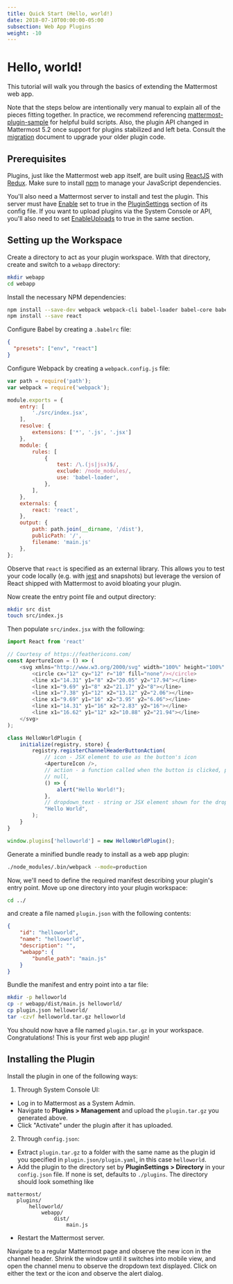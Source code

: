 ```yaml
---
title: Quick Start (Hello, world!)
date: 2018-07-10T00:00:00-05:00
subsection: Web App Plugins
weight: -10
---
```


# Hello, world!

This tutorial will walk you through the basics of extending the Mattermost web app. 

Note that the steps below are intentionally very manual to explain all of the pieces fitting together. In practice, we recommend referencing [mattermost-plugin-sample](https://github.com/mattermost/mattermost-plugin-sample) for helpful build scripts. Also, the plugin API changed in Mattermost 5.2 once support for plugins stabilized and left beta. Consult the [migration](/extend/plugins/migration) document to upgrade your older plugin code.

## Prerequisites

Plugins, just like the Mattermost web app itself, are built using [ReactJS](https://reactjs.org/) with [Redux](https://redux.js.org/). Make sure to install [npm](https://www.npmjs.com/get-npm) to manage your JavaScript dependencies.

You'll also need a Mattermost server to install and test the plugin. This server must have [Enable](https://docs.mattermost.com/administration/config-settings.html#enable-plugins) set to true in the [PluginSettings](https://docs.mattermost.com/administration/config-settings.html#plugins-beta) section of its config file. If you want to upload plugins via the System Console or API, you'll also need to set [EnableUploads](https://docs.mattermost.com/administration/config-settings.html#enable-plugin-uploads) to true in the same section.

## Setting up the Workspace

Create a directory to act as your plugin workspace. With that directory, create and switch to a `webapp` directory:

```bash
mkdir webapp
cd webapp
```

Install the necessary NPM dependencies:

```bash
npm install --save-dev webpack webpack-cli babel-loader babel-core babel-preset-env babel-preset-react
npm install --save react
```

Configure Babel by creating a `.babelrc` file:

```json
{
  "presets": ["env", "react"]
}
```

Configure Webpack by creating a `webpack.config.js` file:

```js
var path = require('path');
var webpack = require('webpack');

module.exports = {
    entry: [
        './src/index.jsx',
    ],
    resolve: {
        extensions: ['*', '.js', '.jsx']
    },
    module: {
        rules: [
            {
                test: /\.(js|jsx)$/,
                exclude: /node_modules/,
                use: 'babel-loader',
            },
        ],
    },
    externals: {
        react: 'react',
    },
    output: {
        path: path.join(__dirname, '/dist'),
        publicPath: '/',
        filename: 'main.js'
    },
};
```

Observe that `react` is specified as an external library. This allows you to test your code locally (e.g. with [jest](https://jestjs.io/) and snapshots) but leverage the version of React shipped with Mattermost to avoid bloating your plugin.

Now create the entry point file and output directory:
```bash
mkdir src dist
touch src/index.js
```

Then populate `src/index.jsx` with the following:
```js
import React from 'react'

// Courtesy of https://feathericons.com/
const ApertureIcon = () => (
    <svg xmlns="http://www.w3.org/2000/svg" width="100%" height="100%" viewBox="-3 -3 30 30" fill="white" stroke="currentColor" stroke-width="2" stroke-linecap="round" stroke-linejoin="round" class="feather feather-aperture">
        <circle cx="12" cy="12" r="10" fill="none"/></circle>
        <line x1="14.31" y1="8" x2="20.05" y2="17.94"></line>
        <line x1="9.69" y1="8" x2="21.17" y2="8"></line>
        <line x1="7.38" y1="12" x2="13.12" y2="2.06"></line>
        <line x1="9.69" y1="16" x2="3.95" y2="6.06"></line>
        <line x1="14.31" y1="16" x2="2.83" y2="16"></line>
        <line x1="16.62" y1="12" x2="10.88" y2="21.94"></line>
    </svg>
);

class HelloWorldPlugin {
    initialize(registry, store) {
        registry.registerChannelHeaderButtonAction(
            // icon - JSX element to use as the button's icon
            <ApertureIcon />,
            // action - a function called when the button is clicked, passed the channel and channel member as arguments
            // null,
            () => { 
                alert("Hello World!"); 
            },
            // dropdown_text - string or JSX element shown for the dropdown button description
            "Hello World",
        );
    }
}

window.plugins['helloworld'] = new HelloWorldPlugin();
```

Generate a minified bundle ready to install as a web app plugin:

```bash
./node_modules/.bin/webpack --mode=production
```

Now, we'll need to define the required manifest describing your plugin's entry point. Move up one directory into your plugin workspace:
```bash
cd ../
```

and create a file named `plugin.json` with the following contents:

```json
{
    "id": "helloworld",
    "name": "helloworld",
    "description": "",
    "webapp": {
        "bundle_path": "main.js"
    }
}
```

Bundle the manifest and entry point into a tar file:

```bash
mkdir -p helloworld
cp -r webapp/dist/main.js helloworld/
cp plugin.json helloworld/
tar -czvf helloworld.tar.gz helloworld
```

You should now have a file named `plugin.tar.gz` in your workspace. Congratulations! This is your first web app plugin!

## Installing the Plugin

Install the plugin in one of the following ways:

1) Through System Console UI:
 - Log in to Mattermost as a System Admin.
 - Navigate to **Plugins > Management** and upload the `plugin.tar.gz` you generated above.
 - Click "Activate" under the plugin after it has uploaded.

2) Through `config.json`:
 - Extract `plugin.tar.gz` to a folder with the same name as the plugin id you specified in ``plugin.json/plugin.yaml``, in this case `helloworld`.
 - Add the plugin to the directory set by **PluginSettings > Directory** in your ``config.json`` file. If none is set, defaults to `./plugins`. The directory should look something like
 
 ```
 mattermost/
    plugins/
        helloworld/
            webapp/
                dist/
                    main.js
 ```
 - Restart the Mattermost server.

Navigate to a regular Mattermost page and observe the new icon in the channel header. Shrink the window until it switches into mobile view, and open the channel menu to observe the dropdown text displayed. Click on either the text or the icon and observe the alert dialog.
